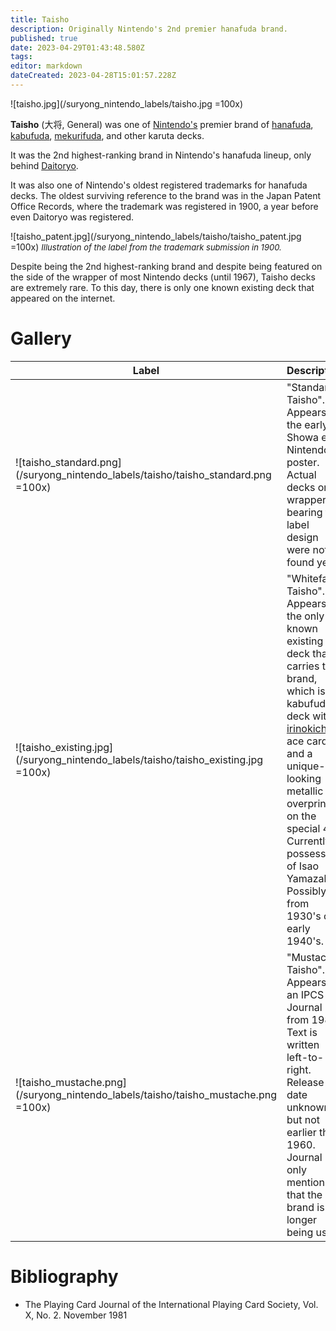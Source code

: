 ```yaml
---
title: Taisho
description: Originally Nintendo's 2nd premier hanafuda brand.
published: true
date: 2023-04-29T01:43:48.580Z
tags: 
editor: markdown
dateCreated: 2023-04-28T15:01:57.228Z
---
```


![taisho.jpg](/suryong_nintendo_labels/taisho.jpg =100x)

**Taisho** (大将, General) was one of [Nintendo's](/en/hanafuda/manufacturers/nintendo) premier brand of [hanafuda](/en/hanafuda), [kabufuda](/en/kabufuda), [mekurifuda](/en/mekurifuda), and other karuta decks. 

It was the 2nd highest-ranking brand in Nintendo's hanafuda lineup, only behind [Daitoryo](/en/hanafuda/manufacturers/nintendo/daitoryo). 

It was also one of Nintendo's oldest registered trademarks for hanafuda decks. The oldest surviving reference to the brand was in the Japan Patent Office Records, where the trademark was registered in 1900, a year before even Daitoryo was registered. 

![taisho_patent.jpg](/suryong_nintendo_labels/taisho/taisho_patent.jpg =100x)
<span style="font-size:small;">*Illustration of the label from the trademark submission in 1900.*</span>

Despite being the 2nd highest-ranking brand and despite being featured on the side of the wrapper of most Nintendo decks (until 1967), Taisho decks are extremely rare. To this day, there is only one known existing deck that appeared on the internet.

# Gallery
| Label | Description |
| --- | --- |
|![taisho_standard.png](/suryong_nintendo_labels/taisho/taisho_standard.png =100x)|"Standard Taisho". Appears in the early Showa era Nintendo poster. Actual decks or wrappers bearing this label design were not found yet.|
|![taisho_existing.jpg](/suryong_nintendo_labels/taisho/taisho_existing.jpg =100x)|"Whiteface Taisho". Appears in the only known existing deck that carries this brand, which is a kabufuda deck with [irinokichi](/en/one-suited-mekurifuda-variants) ace cards and a unique-looking metallic overprint on the special 4. Currently in possession of Isao Yamazaki. Possibly from 1930's or early 1940's.|
|![taisho_mustache.png](/suryong_nintendo_labels/taisho/taisho_mustache.png =100x)|"Mustache Taisho". Appears in an IPCS Journal from 1981. Text is written left-to-right. Release date unknown, but not earlier than 1960. Journal only mentions that the brand is no longer being used.|

# Bibliography
- The Playing Card Journal of the International Playing Card Society, Vol. X, No. 2. November 1981